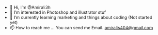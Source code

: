 - 👋 Hi, I’m @Amirali3h
- 👀 I’m interested in Photoshop and illustrator stuf 
- 🌱 I’m currently learning marketing and things about coding
(Not started yet)
- 📫 How to reach me ...
You can send me Email.
amiralis404@gmail.com

<!---
Amirali3h/Amirali3h is a ✨ special ✨ repository because its `README.md` (this file) appears on your GitHub profile.
You can click the Preview link to take a look at your changes.
--->
